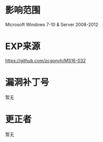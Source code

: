 # 影响范围

Microsoft Windows 7-10 & Server 2008-2012

# EXP来源

https://github.com/zcgonvh/MS16-032

# 漏洞补丁号

暂无

# 更正者

暂无
